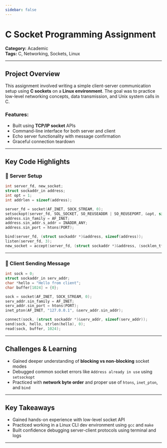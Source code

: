 ```yaml
---
sidebar: false
---
```

# C Socket Programming Assignment  
**Category:** Academic  
**Tags:** C, Networking, Sockets, Linux  

---

## Project Overview  
This assignment involved writing a simple client-server communication setup using **C sockets** on a **Linux environment**. The goal was to practice low-level networking concepts, data transmission, and Unix system calls in C.

### Features:  
- Built using **TCP/IP socket** APIs  
- Command-line interface for both server and client  
- Echo server functionality with message confirmation  
- Graceful connection teardown  

---

## Key Code Highlights

### 🔌 Server Setup

```c
int server_fd, new_socket;
struct sockaddr_in address;
int opt = 1;
int addrlen = sizeof(address);

server_fd = socket(AF_INET, SOCK_STREAM, 0);
setsockopt(server_fd, SOL_SOCKET, SO_REUSEADDR | SO_REUSEPORT, &opt, sizeof(opt));
address.sin_family = AF_INET;
address.sin_addr.s_addr = INADDR_ANY;
address.sin_port = htons(PORT);

bind(server_fd, (struct sockaddr *)&address, sizeof(address));
listen(server_fd, 3);
new_socket = accept(server_fd, (struct sockaddr *)&address, (socklen_t*)&addrlen);
````

---

### 💬 Client Sending Message

```c
int sock = 0;
struct sockaddr_in serv_addr;
char *hello = "Hello from client";
char buffer[1024] = {0};

sock = socket(AF_INET, SOCK_STREAM, 0);
serv_addr.sin_family = AF_INET;
serv_addr.sin_port = htons(PORT);
inet_pton(AF_INET, "127.0.0.1", &serv_addr.sin_addr);

connect(sock, (struct sockaddr *)&serv_addr, sizeof(serv_addr));
send(sock, hello, strlen(hello), 0);
read(sock, buffer, 1024);
```

---

## Challenges & Learning

* Gained deeper understanding of **blocking vs non-blocking** socket modes
* Debugged common socket errors like `Address already in use` using `setsockopt`
* Practiced with **network byte order** and proper use of `htons`, `inet_pton`, and `bind`

---

## Key Takeaways

* Gained hands-on experience with low-level socket API
* Practiced working in a Linux CLI dev environment using `gcc` and `make`
* Built confidence debugging server-client protocols using terminal and logs

---

